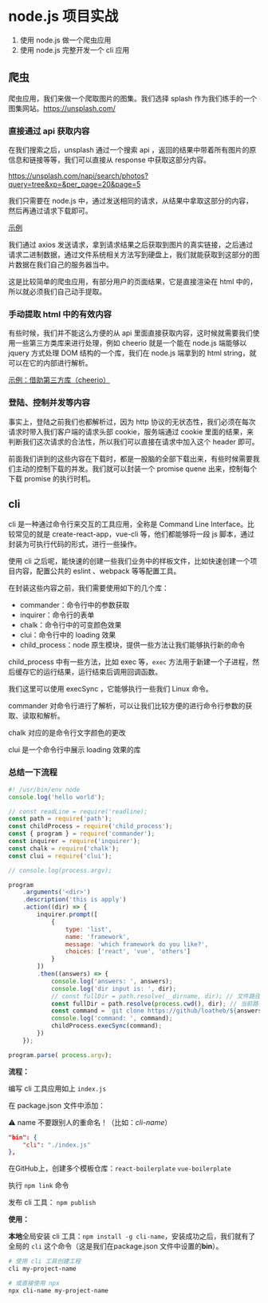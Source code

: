 # node.js 项目实战

1. 使用 node.js 做一个爬虫应用
2. 使用 node.js 完整开发一个 cli 应用

## 爬虫

爬虫应用，我们来做一个爬取图片的图集。我们选择 splash 作为我们练手的一个图集网站。<https://unsplash.com/>

### 直接通过 api 获取内容

在我们搜索之后，unsplash 通过一个搜索 api ，返回的结果中带着所有图片的原信息和链接等等，我们可以直接从 response 中获取这部分内容。

<https://unsplash.com/napi/search/photos?query=tree&xp=&per_page=20&page=5>

我们只需要在 node.js 中，通过发送相同的请求，从结果中拿取这部分的内容，然后再通过请求下载即可。

[示例](./spider/index.js)

我们通过 axios 发送请求，拿到请求结果之后获取到图片的真实链接，之后通过请求二进制数据，通过文件系统相关方法写到硬盘上，我们就能获取到这部分的图片数据在我们自己的服务器当中。

这是比较简单的爬虫应用，有部分用户的页面结果，它是直接渲染在 html 中的，所以就必须我们自己动手提取。

### 手动提取 html 中的有效内容

有些时候，我们并不能这么方便的从 api 里面直接获取内容，这时候就需要我们使用一些第三方类库来进行处理，例如 cheerio 就是一个能在 node.js 端能够以 jquery 方式处理 DOM 结构的一个库，我们在 node.js 端拿到的 html string，就可以在它的内部进行解析。

[示例：借助第三方库（cheerio）](./spider/index2.js)

### 登陆、控制并发等内容

事实上，登陆之前我们也都解析过，因为 http 协议的无状态性，我们必须在每次请求时带入我们客户端的请求头部 cookie，服务端通过 cookie 里面的结果，来判断我们这次请求的合法性，所以我们可以直接在请求中加入这个 header 即可。

前面我们讲到的这些内容在下载时，都是一股脑的全部下载出来，有些时候需要我们主动的控制下载的并发。我们就可以封装一个 promise quene 出来，控制每个下载 promise 的执行时机。

## cli

cli 是一种通过命令行来交互的工具应用，全称是 Command Line Interface。比较常见的就是 create-react-app，vue-cli 等，他们都能够将一段 js 脚本，通过封装为可执行代码的形式，进行一些操作。

使用 cli 之后呢，能快速的创建一些我们业务中的样板文件，比如快速创建一个项目内容，配置公共的 eslint 、webpack 等等配置工具。

在封装这些内容之前，我们需要使用如下的几个库：

* commander：命令行中的参数获取
* inquirer：命令行的表单
* chalk：命令行中的可变颜色效果
* clui：命令行中的 loading 效果
* child_process：node 原生模块，提供一些方法让我们能够执行新的命令

child_process 中有一些方法，比如 exec 等，`exec` 方法用于新建一个子进程，然后缓存它的运行结果，运行结束后调用回调函数。

我们这里可以使用 execSync ，它能够执行一些我们 Linux 命令。

commander 对命令行进行了解析，可以让我们比较方便的进行命令行参数的获取、读取和解析。

chalk 对应的是命令行文字颜色的更改

clui 是一个命令行中展示 loading 效果的库

### 总结一下流程

```js
#! /usr/bin/env node
console.log('hello world');

// const readLine = require('readline);
const path = require('path');
const childProcess = require('child_process');
const { program } = require('commander');
const inquirer = require('inquirer');
const chalk = require('chalk');
const clui = require('clui');

// console.log(process.argv);

program
    .arguments('<dir>')
    .description('this is apply')
    .action((dir) => {
        inquirer.prompt([
            {
                type: 'list',
                name: 'framework',
                message: 'which framework do you like?',
                choices: ['react', 'vue', 'others']
            }
        ])
        .then((answers) => {
            console.log('answers: ', answers);
            console.log('dir input is: ', dir);
            // const fullDir = path.resolve(__dirname, dir); // 文件路径
          	const fullDir = path.resolve(process.cwd(), dir); // 当前路径
            const command = `git clone https://github/loatheb/${answers.framework}-boilerplate.git ${fullDir}`;
            console.log('command: ', command);
            childProcess.execSync(command);
        })
    });

program.parse( process.argv);
```

**流程：**

编写 cli 工具应用如上 `index.js`

在 package.json 文件中添加：

⚠️ name 不要跟别人的重命名！（比如：*cli-name*）

```json
"bin": {
	"cli": "./index.js"
},
```

在GitHub上，创建多个模板仓库：`react-boilerplate` `vue-boilerplate`

执行 `npm link` 命令

发布 cli 工具： `npm publish`

**使用：**

**本地**全局安装 cli 工具：`npm install -g cli-name`，安装成功之后，我们就有了全局的 `cli` 这个命令（这是我们在package.json 文件中设置的**bin**）。

```sh
# 使用 cli 工具创建工程
cli my-project-name

# 或直接使用 npx
npx cli-name my-project-name
```
